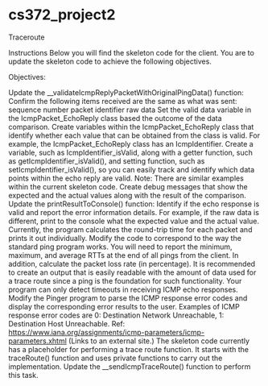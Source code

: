 # cs372_project2
Traceroute


Instructions
Below you will find the skeleton code for the client. You are to update the skeleton code to achieve the following objectives.

Objectives:

Update the __validateIcmpReplyPacketWithOriginalPingData() function:
Confirm the following items received are the same as what was sent:
sequence number
packet identifier
raw data
Set the valid data variable in the IcmpPacket_EchoReply class based the outcome of the data comparison.
Create variables within the IcmpPacket_EchoReply class that identify whether each value that can be obtained from the class is valid. 
For example, the IcmpPacket_EchoReply class has an IcmpIdentifier. Create a variable, such as IcmpIdentifier_isValid, along with a getter
function, such as getIcmpIdentifier_isValid(), and setting function, such as setIcmpIdentifier_isValid(), so you can easily track and
identify which data points within the echo reply are valid. Note: There are similar examples within the current skeleton code.
Create debug messages that show the expected and the actual values along with the result of the comparison.
Update the printResultToConsole() function:
Identify if the echo response is valid and report the error information details. For example, if the raw data is different, print to
the console what the expected value and the actual value.
Currently, the program calculates the round-trip time for each packet and prints it out individually. Modify the code to correspond to 
the way the standard ping program works. You will need to report the minimum, maximum, and average RTTs at the end of all pings from the 
client. In addition, calculate the packet loss rate (in percentage). It is recommended to create an output that is easily readable with 
the amount of data used for a trace route since a ping is the foundation for such functionality.
Your program can only detect timeouts in receiving ICMP echo responses. Modify the Pinger program to parse the ICMP response error codes 
and display the corresponding error results to the user. Examples of ICMP response error codes are 0: Destination Network Unreachable, 
1: Destination Host Unreachable. 
Ref: https://www.iana.org/assignments/icmp-parameters/icmp-parameters.xhtml (Links to an external site.)
The skeleton code currently has a placeholder for performing a trace route function. It starts with the traceRoute() function and uses 
private functions to carry out the implementation. Update the __sendIcmpTraceRoute() function to perform this task.
